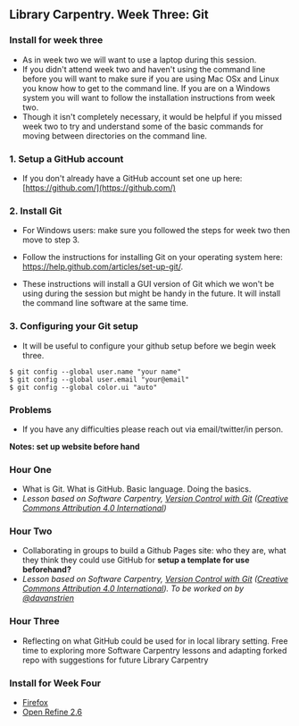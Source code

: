 ## Library Carpentry. Week Three: Git

### Install for week three

* As in week two we will want to use a laptop during this session. 
* If you didn't attend week two and haven't using the command line before you will want to make sure if you are using Mac OSx and Linux you know how to get to the command line. If you are on a Windows system you will want to follow the installation instructions from week two. 
* Though it isn't completely necessary, it would be helpful if you missed week two to try and understand some of the basic commands for moving between directories on the command line. 

### 1. Setup a GitHub account
* If you don't already have a GitHub account set one up here: [https://github.com/](https://github.com/)

### 2.  Install Git
* For Windows users: make sure you followed the steps for week two then move to step 3.
* Follow the instructions for installing Git on your operating system here: 
https://help.github.com/articles/set-up-git/.

* These instructions will install a GUI version of Git which we won't be using during the session but might be handy in the future. It will install the command line software at the same time. 

### 3. Configuring your Git setup
* It will be useful to configure your github setup before we begin week three. 
~~~
$ git config --global user.name "your name"
$ git config --global user.email "your@email"
$ git config --global color.ui "auto"
~~~

### Problems
* If you have any difficulties please reach out via email/twitter/in person. 





**Notes: set up website before hand**

### Hour One
- What is Git. What is GitHub. Basic language. Doing the basics.
- *Lesson based on Software Carpentry, [Version Control with Git](https://github.com/swcarpentry/git-novice) ([Creative Commons Attribution 4.0 International](https://creativecommons.org/licenses/by/4.0/))*

### Hour Two
- Collaborating in groups to build a Github Pages site: who they are, what they think they could use GitHub for **setup a template for use beforehand?**
- *Lesson based on Software Carpentry, [Version Control with Git](https://github.com/swcarpentry/git-novice) ([Creative Commons Attribution 4.0 International](https://creativecommons.org/licenses/by/4.0/)). To be worked on by [@davanstrien](https://github.com/davanstrien)*

### Hour Three
- Reflecting on what GitHub could be used for in local library setting. Free time to exploring more Software Carpentry lessons and adapting forked repo with suggestions for future Library Carpentry

### Install for Week Four
- [Firefox](https://www.mozilla.org/en-US/firefox/new/)
- [Open Refine 2.6](http://openrefine.org/download.html)

